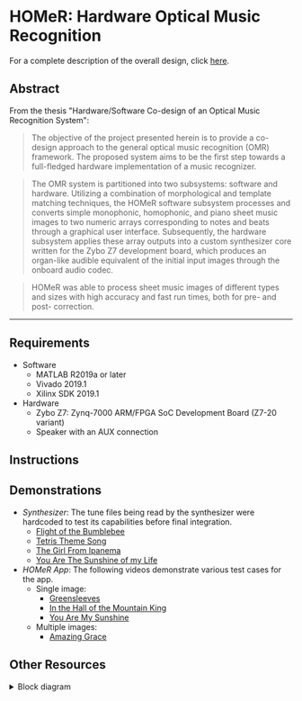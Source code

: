# HOMeR: Hardware Optical Music Recognition
For a complete description of the overall design, click [here].


## Abstract
From the thesis "Hardware/Software Co-design of an Optical Music Recognition System":

> The objective of the project presented herein is to provide a co-design approach to the general optical music recognition (OMR) framework. The proposed system aims to be the first step towards a full-fledged hardware implementation of a music recognizer.

> The OMR system is partitioned into two subsystems: software and hardware. Utilizing a combination of morphological and template matching techniques, the HOMeR software subsystem processes and converts simple monophonic, homophonic, and piano sheet music images to two numeric arrays corresponding to notes and beats through a graphical user interface. Subsequently, the hardware subsystem applies these array outputs into a custom synthesizer core written for the Zybo Z7 development board, which produces an organ-like audible equivalent of the initial input images through the onboard audio codec. 

> HOMeR was able to process sheet music images of different types and sizes with high accuracy and fast run times, both for pre- and post- correction.
---------------------------------------
## Requirements
* Software
  * MATLAB R2019a or later
  * Vivado 2019.1
  * Xilinx SDK 2019.1
* Hardware
  * Zybo Z7: Zynq-7000 ARM/FPGA SoC Development Board (Z7-20 variant)
  * Speaker with an AUX connection

## Instructions

## Demonstrations
* _Synthesizer_: The tune files being read by the synthesizer were hardcoded to test its capabilities before final integration.
  * [Flight of the Bumblebee]
  * [Tetris Theme Song]
  * [The Girl From Ipanema]
  * [You Are The Sunshine of my Life]
* _HOMeR App_: The following videos demonstrate various test cases for the app.
  * Single image:
	* [Greensleeves]
    * [In the Hall of the Mountain King]
	* [You Are My Sunshine]
  * Multiple images:
    * [Amazing Grace]

## Other Resources
  <details><summary>Block diagram</details></summary>
  
[here]:
https://drive.google.com/file/d/1sfMDNLTtfQq3ZvBRsBOUUY3n6wHFgWAe/view?usp=sharing
[Greensleeves]:
https://drive.google.com/file/d/14uhCoezqQO5v1ydMc-PGA70H_gl-lwgg/view?usp=sharing
[In the Hall of the Mountain King]:
https://drive.google.com/file/d/1inY15nAcpwpulG6GEa-EEbANPE5pXs2x/view?usp=sharing
[You Are My Sunshine]:
https://drive.google.com/file/d/1sL9n_EVkKScEoXfHMqU1KZrMXq_a1d0v/view?usp=sharing
[Amazing Grace]:
https://drive.google.com/file/d/1pv0Ghh1rKgaRMufB96hQwcvFTqPTBlgw/view?usp=sharing
[Flight of the Bumblebee]:
https://drive.google.com/file/d/1bX15-7DolUZvAkDcviW_WpkBffbX5UmK/view?usp=sharing
[Tetris Theme Song]:
https://drive.google.com/file/d/1VbuS7QhAdDdBe_8DlKGI6_5K2n84xQ28/view?usp=sharing
[The Girl From Ipanema]:
https://drive.google.com/file/d/14gtuzIP55wYlUJ-fh8lDUJaByMgvlCX-/view?usp=sharing
[You Are The Sunshine of my Life]:
https://drive.google.com/file/d/1xnBoizPs20fYIUJMBPO8VAIRHUKl-ZFI/view?usp=sharing
